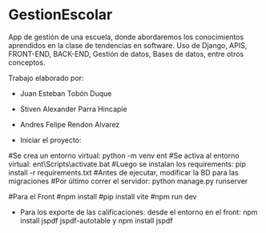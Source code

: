 # GestionEscolar

App de gestión de una escuela, donde abordaremos los conocimientos aprendidos en la clase de tendencias en software.
Uso de Django, APIS, FRONT-END, BACK-END, Gestión de datos, Bases de datos, entre otros conceptos.

Trabajo elaborado por:

  * Juan Esteban Tobón Duque
  * Stiven Alexander Parra Hincapie
  * Andres Felipe Rendon Alvarez

* Iniciar el proyecto:

 #Se crea un entorno virtual: python -m venv ent
 #Se activa al entorno virtual: ent\Scripts\activate.bat
 #Luego se instalan los requirements: pip install -r requirements.txt
 #Antes de ejecutar, modificar la BD para las migraciones 
  #Por último correr el servidor: python manage.py runserver
 
#Para el Front
#npm install
#pip install vite
#npm run dev

* Para los exporte de las calificaciones:
desde el entorno en el front:  npm install jspdf jspdf-autotable y npm install jspdf 
